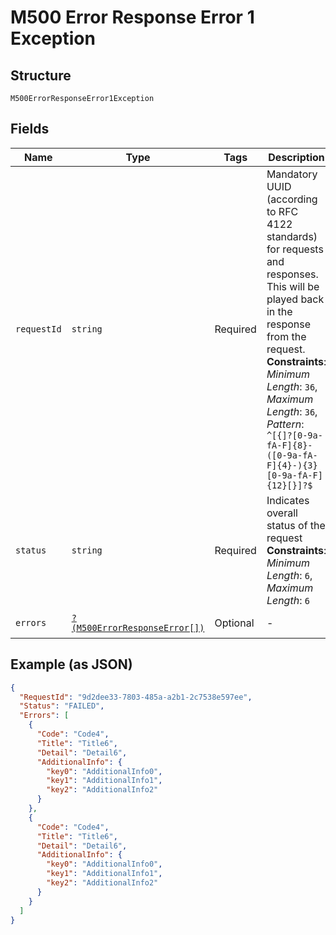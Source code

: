 
# M500 Error Response Error 1 Exception

## Structure

`M500ErrorResponseError1Exception`

## Fields

| Name | Type | Tags | Description | Getter | Setter |
|  --- | --- | --- | --- | --- | --- |
| `requestId` | `string` | Required | Mandatory UUID (according to RFC 4122 standards) for requests and responses. This will be played back in the response from the request.<br>**Constraints**: *Minimum Length*: `36`, *Maximum Length*: `36`, *Pattern*: `^[{]?[0-9a-fA-F]{8}-([0-9a-fA-F]{4}-){3}[0-9a-fA-F]{12}[}]?$` | getRequestId(): string | setRequestId(string requestId): void |
| `status` | `string` | Required | Indicates overall status of the request<br>**Constraints**: *Minimum Length*: `6`, *Maximum Length*: `6` | getStatus(): string | setStatus(string status): void |
| `errors` | [`?(M500ErrorResponseError[])`](../../doc/models/m500-error-response-error.md) | Optional | - | getErrors(): ?array | setErrors(?array errors): void |

## Example (as JSON)

```json
{
  "RequestId": "9d2dee33-7803-485a-a2b1-2c7538e597ee",
  "Status": "FAILED",
  "Errors": [
    {
      "Code": "Code4",
      "Title": "Title6",
      "Detail": "Detail6",
      "AdditionalInfo": {
        "key0": "AdditionalInfo0",
        "key1": "AdditionalInfo1",
        "key2": "AdditionalInfo2"
      }
    },
    {
      "Code": "Code4",
      "Title": "Title6",
      "Detail": "Detail6",
      "AdditionalInfo": {
        "key0": "AdditionalInfo0",
        "key1": "AdditionalInfo1",
        "key2": "AdditionalInfo2"
      }
    }
  ]
}
```

